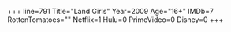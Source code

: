+++
line=791
Title="Land Girls"
Year=2009
Age="16+"
IMDb=7
RottenTomatoes=""
Netflix=1
Hulu=0
PrimeVideo=0
Disney=0
+++


